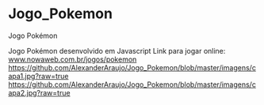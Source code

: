 # Jogo_Pokemon
Jogo Pokémon

Jogo Pokémon desenvolvido em Javascript
Link para jogar online:
www.nowaweb.com.br/jogos/pokemon  
https://github.com/AlexanderAraujo/Jogo_Pokemon/blob/master/imagens/capa1.jpg?raw=true
https://github.com/AlexanderAraujo/Jogo_Pokemon/blob/master/imagens/capa2.jpg?raw=true
